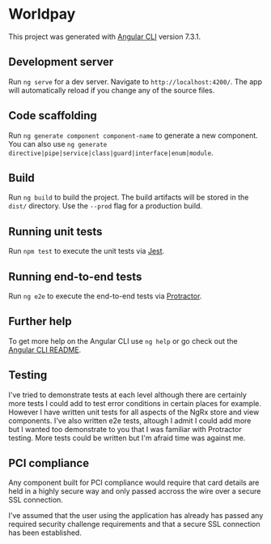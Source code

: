 # Worldpay

This project was generated with [Angular CLI](https://github.com/angular/angular-cli) version 7.3.1.

## Development server

Run `ng serve` for a dev server. Navigate to `http://localhost:4200/`. The app will automatically reload if you change any of the source files.

## Code scaffolding

Run `ng generate component component-name` to generate a new component. You can also use `ng generate directive|pipe|service|class|guard|interface|enum|module`.

## Build

Run `ng build` to build the project. The build artifacts will be stored in the `dist/` directory. Use the `--prod` flag for a production build.

## Running unit tests

Run `npm test` to execute the unit tests via [Jest](https://jestjs.io/index.html).

## Running end-to-end tests

Run `ng e2e` to execute the end-to-end tests via [Protractor](http://www.protractortest.org/).

## Further help

To get more help on the Angular CLI use `ng help` or go check out the [Angular CLI README](https://github.com/angular/angular-cli/blob/master/README.md).

## Testing

I've tried to demonstrate tests at each level although there are certainly more tests I could add to test error conditions in certain places for example.  However I have written unit tests for all aspects of the NgRx store and view components.  I've also written e2e tests, altough I admit I could add more but I wanted too demonstrate to you that I was familiar with Protractor testing.  More tests could be written but I'm afraid time was against me.

## PCI compliance
Any component built for PCI compliance would require that card details are held in a highly secure way and only passed accross the wire over a secure SSL connection.

I've assumed that the user using the application has already has passed any required security challenge requirements and that a secure SSL connection has been established.